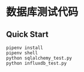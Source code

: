 # 数据库测试代码

## Quick Start

```
pipenv install
pipenv shell
python sqlalchemy_test.py
python influxdb_test.py
```
